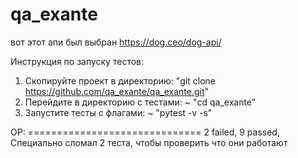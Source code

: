 # qa_exante

вот этот апи был выбран https://dog.ceo/dog-api/


Инструкция по запуску тестов:

1. Скопируйте проект в директорию:
"git clone https://github.com/qa_exante/qa_exante.git"
2. Перейдите в директорию c тестами:
~ "cd qa_exante"
3. Запустите тесты c флагами:
~ "pytest -v -s"



ОР: 
============================== 2 failed, 9 passed,
Специально сломал 2 теста, чтобы проверить что они работают 
